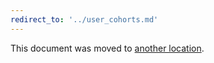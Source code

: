 ```yaml
---
redirect_to: '../user_cohorts.md'
---
```


This document was moved to [another location](../user_cohorts.md).

<!-- This redirect file can be deleted after <2021-06-01>. -->
<!-- Before deletion, see: https://docs.gitlab.com/ee/development/documentation/#move-or-rename-a-page -->
